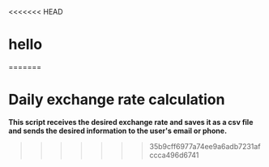 <<<<<<< HEAD
# hello

=======
# Daily exchange rate calculation

**This script receives the desired exchange rate and saves it as a csv file
and sends the desired information to the user's email or phone.**
>>>>>>> 35b9cff6977a74ee9a6adb7231afccca496d6741
